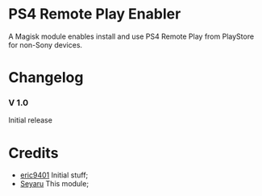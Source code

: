 # PS4 Remote Play Enabler
A Magisk module enables install and use PS4 Remote Play from PlayStore for non-Sony devices.

# Changelog

### V 1.0

Initial release

# Credits
- [eric9401](http://forum.xda-developers.com/android/apps-games/5-0-playstation-remote-play-android-t3466339) Initial stuff;
- [Seyaru](http://forum.xda-developers.com/donatetome.php?u=1917665) This module;
